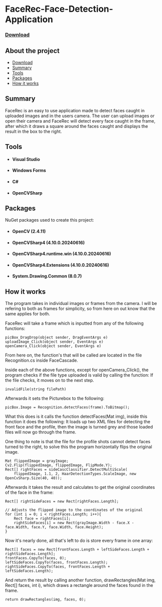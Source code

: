 # FaceRec-Face-Detection-Application

### [Download](https://drive.google.com/drive/folders/1wJg2BOg26PZanwKYoU6Z8deqSVYScPto?usp=sharing)

## About the project
- [Download](https://drive.google.com/drive/folders/1wJg2BOg26PZanwKYoU6Z8deqSVYScPto?usp=sharing)
- [Summary](#Summary)
- [Tools](#Tools)
- [Packages](#Packages)
- [How it works](#How-it-works)

## Summary
FaceRec is an easy to use application made to detect faces caught in uploaded images and in the users camera. 
The user can upload images or open their camera and FaceRec will detect every face caught in the frame, after which it draws a square around the faces caught and displays the result in the box to the right.

## Tools
- #### Visual Studio
- #### Windows Forms
- #### C#
- #### OpenCVSharp

## Packages
NuGet packages used to create this project:
- #### OpenCV (2.4.11)
- #### OpenCVSharp4 (4.10.0.20240616)
- #### OpenCVSharp4.runtime.win (4.10.0.20240616)
- #### OpenCVSharp4.Extensions (4.10.0.20240616)
- #### System.Drawing.Common (8.0.7)

## How it works
The program takes in individual images or frames from the camera.
I will be refering to both as frames for simplicity, so from here on out know that the same applies for both.

FaceRec will take a frame which is inputted from any of the following functions:

    picBox_DragDrop(object sender, DragEventArgs e)
    uploadImage_Click(object sender, EventArgs e)
    openCamera_Click(object sender, EventArgs e)


From here on, the function's that will be called are located in the file Recognition.cs inside FaceCascade.

Inside each of the above functions, except for openCamera_Click(), the program checks if the file type uploaded is valid by calling the function:
If the file checks, it moves on to the next step.

    invalidFile(string filePath)

Afterwards it sets the Picturebox to the following:
    
    picBox.Image = Recognition.detectFaces(frame).ToBitmap();

What this does is it calls the function detectFaces(Mat img), inside this function it does the following:
It loads up two XML files for detecting the front face and the profile, then the image is turned grey and those loaded files will now go through the frame.

One thing to note is that the file for the profile shots cannot detect faces turned to the right,
to solve this the program horizontally flips the original image.

    Mat flippedImage = grayImage;
    Cv2.Flip(flippedImage, flippedImage, FlipMode.Y);
    Rect[] rightFaces = sideCascClassifier.DetectMultiScale(
        flippedImage, 1.1, 2, HaarDetectionTypes.ScaleImage, new OpenCvSharp.Size(40, 40));

Afterwards it takes the result and calculates to get the original coordinates of the face in the frame:

    Rect[] rightSideFaces = new Rect[rightFaces.Length];

    // Adjusts the flipped image to the coordinates of the original
    for (int i = 0; i < rightFaces.Length; i++){
        Rect face = rightFaces[i];
        rightSideFaces[i] = new Rect(grayImage.Width - face.X - face.Width, face.Y, face.Width, face.Height);
    }

Now it's nearly done, all that's left to do is store every frame in one array:

    Rect[] faces = new Rect[frontFaces.Length + leftSideFaces.Length + rightSideFaces.Length];
    frontFaces.CopyTo(faces, 0);
    leftSideFaces.CopyTo(faces, frontFaces.Length);
    rightSideFaces.CopyTo(faces, frontFaces.Length + leftSideFaces.Length);

And return the result by calling another function, drawRectangles(Mat img, Rect[] faces, int i), which draws a rectangle around the faces found in the frame.

    return drawRectangles(img, faces, 0);
